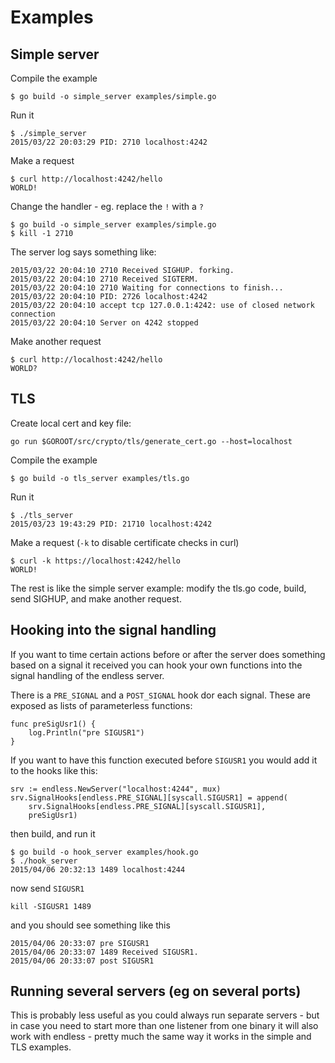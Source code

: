 # Examples

## Simple server

Compile the example

    $ go build -o simple_server examples/simple.go

Run it

    $ ./simple_server
    2015/03/22 20:03:29 PID: 2710 localhost:4242

Make a request

    $ curl http://localhost:4242/hello
    WORLD!

Change the handler - eg. replace the `!` with a `?`

    $ go build -o simple_server examples/simple.go
    $ kill -1 2710

The server log says something like:

    2015/03/22 20:04:10 2710 Received SIGHUP. forking.
    2015/03/22 20:04:10 2710 Received SIGTERM.
    2015/03/22 20:04:10 2710 Waiting for connections to finish...
    2015/03/22 20:04:10 PID: 2726 localhost:4242
    2015/03/22 20:04:10 accept tcp 127.0.0.1:4242: use of closed network connection
    2015/03/22 20:04:10 Server on 4242 stopped

Make another request

    $ curl http://localhost:4242/hello
    WORLD?


## TLS

Create local cert and key file:

    go run $GOROOT/src/crypto/tls/generate_cert.go --host=localhost

Compile the example

    $ go build -o tls_server examples/tls.go

Run it

    $ ./tls_server
    2015/03/23 19:43:29 PID: 21710 localhost:4242

Make a request (`-k` to disable certificate checks in curl)

    $ curl -k https://localhost:4242/hello
    WORLD!

The rest is like the simple server example: modify the tls.go code, build, send SIGHUP, and make another request.


## Hooking into the signal handling

If you want to time certain actions before or after the server does something based on a signal it received you can hook your own functions into the signal handling of the endless server.

There is a `PRE_SIGNAL` and a `POST_SIGNAL` hook dor each signal. These are exposed as lists of parameterless functions:

    func preSigUsr1() {
	    log.Println("pre SIGUSR1")
    }

If you want to have this function executed before `SIGUSR1` you would add it to the hooks like this:

	srv := endless.NewServer("localhost:4244", mux)
	srv.SignalHooks[endless.PRE_SIGNAL][syscall.SIGUSR1] = append(
		srv.SignalHooks[endless.PRE_SIGNAL][syscall.SIGUSR1],
		preSigUsr1)

then build, and run it

    $ go build -o hook_server examples/hook.go
    $ ./hook_server
    2015/04/06 20:32:13 1489 localhost:4244

now send `SIGUSR1`

    kill -SIGUSR1 1489

and you should see something like this

    2015/04/06 20:33:07 pre SIGUSR1
    2015/04/06 20:33:07 1489 Received SIGUSR1.
    2015/04/06 20:33:07 post SIGUSR1


## Running several servers (eg on several ports)

This is probably less useful as you could always run separate servers - but in case you need to start more than one listener from one binary it will also work with endless - pretty much the same way it works in the simple and TLS examples.
